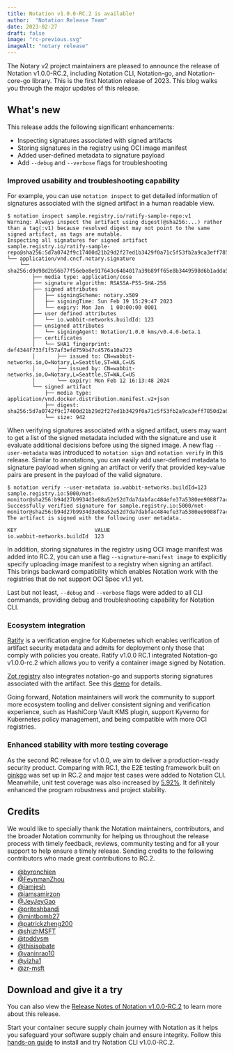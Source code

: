```yaml
---
title: Notation v1.0.0-RC.2 is available!
author:  "Notation Release Team"
date: 2023-02-27
draft: false
image: "rc-previous.svg"
imageAlt: "notary release"
---
```


The Notary v2 project maintainers are pleased to announce the release of Notation v1.0.0-RC.2, including Notation CLI, Notation-go, and Notation-core-go library. This is the first Notation release of 2023. This blog walks you through the major updates of this release.

## What's new

This release adds the following significant enhancements:

- Inspecting signatures associated with signed artifacts
- Storing signatures in the registry using OCI image manifest
- Added user-defined metadata to signature payload
- Add `--debug` and `--verbose` flags for troubleshooting

### Improved usability and troubleshooting capability

For example, you can use `notation inspect` to get detailed information of signatures associated with the signed artifact in a human readable view. 

```
$ notation inspect sample.registry.io/ratify-sample-repo:v1
Warning: Always inspect the artifact using digest(@sha256:...) rather than a tag(:v1) because resolved digest may not point to the same signed artifact, as tags are mutable.
Inspecting all signatures for signed artifact
sample.registry.io/ratify-sample-repo@sha256:5d7a0742f9c17400d21b29d2f27ed1b3429f0a71c5f53fb2a9ca3eff7850d2a6
└── application/vnd.cncf.notary.signature
    └── sha256:d9d98d2b56b77f56ebe8e917643c6484017a39b89ff65e8b3449598d6b1adda5
        ├── media type: application/cose
        ├── signature algorithm: RSASSA-PSS-SHA-256
        ├── signed attributes
        │   ├── signingScheme: notary.x509
        │   ├── signingTime: Sun Feb 19 15:29:47 2023
        │   └── expiry: Mon Jan  1 00:00:00 0001
        ├── user defined attributes
        │   └── io.wabbit-networks.buildId: 123
        ├── unsigned attributes
        │   └── signingAgent: Notation/1.0.0 kms/v0.4.0-beta.1
        ├── certificates
        │   └── SHA1 fingerprint: def4344f733f1f57af3efd759b47c4576a10a723
        │       ├── issued to: CN=wabbit-networks.io,O=Notary,L=Seattle,ST=WA,C=US
        │       ├── issued by: CN=wabbit-networks.io,O=Notary,L=Seattle,ST=WA,C=US
        │       └── expiry: Mon Feb 12 16:13:48 2024
        └── signed artifact
            ├── media type: application/vnd.docker.distribution.manifest.v2+json
            ├── digest: sha256:5d7a0742f9c17400d21b29d2f27ed1b3429f0a71c5f53fb2a9ca3eff7850d2a6
            └── size: 942
```

When verifying signatures associated with a signed artifact, users may want to get a list of the signed metadata included with the signature and use it evaluate additional decisions before using the signed image. A new flag `--user-metadata` was introduced to `notation sign` and `notation verify` in this release. Similar to annotations, you can easily add user-defined metadata to signature payload when signing an artifact or verify that provided key-value pairs are present in the payload of the valid signature. 

```
$ notation verify --user-metadata io.wabbit-networks.buildId=123 sample.registry.io:5000/net-monitor@sha256:b94d27b9934d3e08a52e52d7da7dabfac484efe37a5380ee9088f7ace2efcde9
Successfully verified signature for sample.registry.io:5000/net-monitor@sha256:b94d27b9934d3e08a52e52d7da7dabfac484efe37a5380ee9088f7ace2efcde9
The artifact is signed with the following user metadata.

KEY                         VALUE
io.wabbit-networks.buildId  123
```

In addition, storing signatures in the registry using OCI image manifest was added into RC.2, you can use a flag `--signature-manifest image` to explicitly specify uploading image manifest to a registry when signing an artifact. This brings backward compatibility which enables Notation work with the registries that do not support OCI Spec v1.1 yet.

Last but not least, `--debug` and `--verbose` flags were added to all CLI commands, providing debug and troubleshooting capability for Notation CLI.

### Ecosystem integration

[Ratify](https://github.com/deislabs/ratify) is a verification engine for Kubernetes which enables verification of artifact security metadata and admits for deployment only those that comply with policies you create. Ratify v1.0.0 RC.1 integrated Notation-go v1.0.0-rc.2 which allows you to verify a container image signed by Notation.

[Zot registry](http://zotregistry.io/) also integrates notation-go and supports storing signatures associated with the artifact. See this [demo](https://github.com/project-zot/zot/tree/main/demos#notation) for details.

Going forward, Notation maintainers will work the community to support more ecosystem tooling and deliver consistent signing and verification experience, such as HashiCorp Vault KMS plugin, support Kyverno for Kubernetes policy management, and being compatible with more OCI registries.

### Enhanced stability with more testing coverage

As the second RC release for v1.0.0, we aim to deliver a production-ready security product.  Comparing with RC.1, the E2E testing framework built on [ginkgo](https://onsi.github.io/ginkgo/) was set up in RC.2 and major test cases were added to Notation CLI. Meanwhile, unit test coverage was also increased by [5.92%](https://app.codecov.io/gh/notaryproject/notation-go?search=&trend=3%20months). It definitely enhanced the program robustness and project stability.

## Credits

We would like to specially thank the Notation maintainers, contributors, and the broader Notation community for helping us throughout the release process with timely feedback, reviews, community testing and for all your support to help ensure a timely release. Sending credits to the following contributors who made great contributions to RC.2.

- [@byronchien](https://github.com/byronchien)
- [@FeynmanZhou](https://github.com/FeynmanZhou)
- [@iamjesh](https://github.com/iamjesh)
- [@iamsamirzon](https://github.com/iamsamirzon)
- [@JeyJeyGao](https://github.com/JeyJeyGao)
- [@priteshbandi](https://github.com/priteshbandi)
- [@mintbomb27](https://github.com/mintbomb27)
- [@patrickzheng200](https://github.com/patrickzheng200)
- [@shizhMSFT](https://github.com/shizhMSFT)
- [@toddysm](https://github.com/toddysm)
- [@thisisobate](https://github.com/thisisobate)
- [@vaninrao10](https://github.com/vaninrao10)
- [@yizha1](https://github.com/yizha1)
- [@zr-msft](https://github.com/zr-msft)

## Download and give it a try

You can also view the [Release Notes of Notation v1.0.0-RC.2](https://github.com/notaryproject/roadmap/tree/main/RELEASENOTES) to learn more about this release. 

Start your container secure supply chain journey with Notation as it helps you safeguard your software supply chain and ensure integrity. Follow this [hands-on guide](https://notaryproject.dev/docs/quickstart/) to install and try Notation CLI v1.0.0-RC.2.